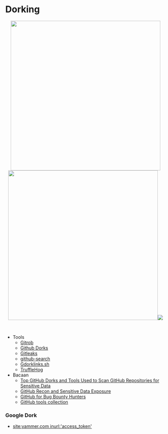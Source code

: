 # Dorking
<p align="center"><img src="https://user-images.githubusercontent.com/52058660/91649439-5204cc80-ea9e-11ea-86aa-59102c5a20bf.png" width="470"> <img src="https://user-images.githubusercontent.com/52058660/91649418-208c0100-ea9e-11ea-9b0d-a642eef06a2b.png" width="470"><img src="https://user-images.githubusercontent.com/52058660/100175682-73d8e880-2f01-11eb-9f09-ea6e3bdfd5a5.png"></p><br>

- Tools
  - [Gitrob](https://michenriksen.com/blog/gitrob-now-in-go/)
  - [Github Dorks](https://github.com/techgaun/github-dorks) 
  - [Gitleaks](https://github.com/zricethezav/gitleaks) 
  - [github-search](https://github.com/gwen001/github-search) 
  - [Gdorklinks.sh](https://gist.github.com/jhaddix/1fb7ab2409ab579178d2a79959909b33)
  - [TruffleHog](https://github.com/trufflesecurity/trufflehog)
- Bacaan
  - [Top GitHub Dorks and Tools Used to Scan GitHub Repositories for Sensitive Data](https://securitytrails.com/blog/github-dorks)
  - [GitHub Recon and Sensitive Data Exposure](https://www.youtube.com/watch?v=l0YsEk_59fQ)
  - [GitHub for Bug Bounty Hunters](https://gist.github.com/EdOverflow/922549f610b258f459b219a32f92d10b)
  - [GitHub tools collection](http://10degres.net/github-tools-collection/)

### Google Dork
- [site:yammer.com inurl:'access_token'](https://www.vulnerability-lab.com/get_content.php?id=1003)
